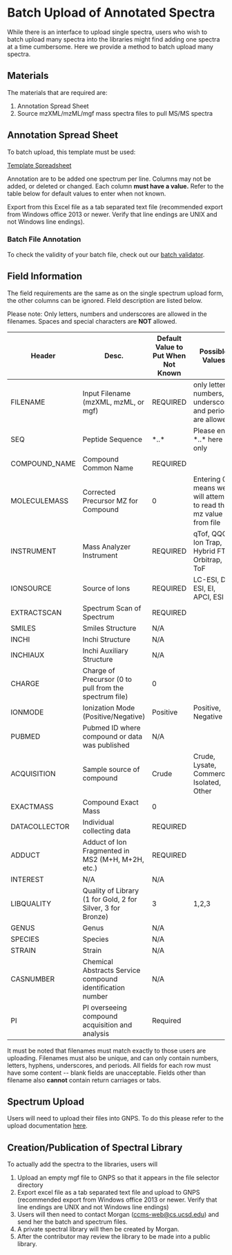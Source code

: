# Batch Upload of Annotated Spectra

While there is an interface to upload single spectra, users who wish to batch upload many spectra into the libraries might find adding one spectra at a time cumbersome. Here we provide a method to batch upload many spectra.

## Materials

The materials that are required are:

1. Annotation Spread Sheet
2. Source mzXML/mzML/mgf mass spectra files to pull MS/MS spectra 

## Annotation Spread Sheet

To batch upload, this template must be used:

[Template Spreadsheet](static/Template.xlsx)

Annotation are to be added one spectrum per line. Columns may not be added, or deleted or changed. Each column **must have a value.** Refer to the table below for default values to enter when not known.

Export from this Excel file as a tab separated text file (recommended export from Windows office 2013 or newer. Verify that line endings are UNIX and not Windows line endings).

### Batch File Annotation

To check the validity of your batch file, check out our [batch validator](http://dorresteinappshub.ucsd.edu:5020/).

## Field Information

The field requirements are the same as on the single spectrum upload form, the other columns can be ignored. FIeld description are listed below.

Please note: Only letters, numbers and underscores are allowed in the filenames. Spaces and special characters are **NOT** allowed.

| Header        | Desc.                                    |Default Value to Put When Not Known | Possible Values             | Required |
| ------------- | ---------------------------------------- | ---------------------------------- | --------------------------- | -------- |
| FILENAME      | Input Filename (mzXML, mzML, or mgf)                   | REQUIRED | only letters, numbers, underscores and periods are allowed | Yes |
| SEQ           | Peptide Sequence                         | \*..\*     |  Please enter \*..\* here only                                                          | No  |
| COMPOUND_NAME | Compound Common Name                     | REQUIRED |                                                            | Yes |
| MOLECULEMASS  | Corrected Precursor MZ for Compound      | 0        | Entering 0 means we will attempt to read the mz value from file                                                           | No  |
| INSTRUMENT    | Mass Analyzer Instrument                 | REQUIRED | qTof, QQQ, Ion Trap, Hybrid FT, Orbitrap, ToF                   | Yes |
| IONSOURCE     | Source of Ions                           | REQUIRED | LC-ESI, DI-ESI, EI, APCI, ESI                                             | Yes |
| EXTRACTSCAN   | Spectrum Scan of Spectrum                | REQUIRED |                                                            | Yes |
| SMILES        | Smiles Structure                         | N/A      |                                                            | No  |
| INCHI         | Inchi Structure                          | N/A      |                                                            | No  |
| INCHIAUX      | Inchi Auxiliary Structure                | N/A      |                                                            | No  |
| CHARGE        | Charge of Precursor (0 to pull from the spectrum file) | 0 |                                                     | No  |
| IONMODE       | Ionization Mode (Positive/Negative)      | Positive | Positive, Negative                                         | Yes |
| PUBMED        | Pubmed ID where compound or data was published | N/A   |                                                         | No  |
| ACQUISITION   | Sample source of compound                | Crude    | Crude, Lysate, Commercial, Isolated, Other                 | Yes |
| EXACTMASS     | Compound Exact Mass                      | 0        |                                                            | No  |
| DATACOLLECTOR | Individual collecting data               | REQUIRED |                                                            | Yes |
| ADDUCT        | Adduct of Ion Fragmented in MS2 (M+H, M+2H, etc.) | REQUIRED |                                                   | Yes |
| INTEREST      | N/A                                      | N/A      |                                                            | No  |
| LIBQUALITY    | Quality of Library (1 for Gold, 2 for Silver, 3 for Bronze) | 3     | 1,2,3                                      | Yes |
| GENUS         | Genus                                    | N/A      |                                                            | No  |
| SPECIES       | Species                                  | N/A      |                                                            | No  |
| STRAIN        | Strain                                   | N/A      |                                                            | No  |
| CASNUMBER     | Chemical Abstracts Service compound identification number | N/A  |                                               | No  |
| PI            | PI overseeing compound acquisition and analysis           | Required |                                           | Yes |

It must be noted that filenames must match exactly to those users are uploading. Filenames must also be unique, and can only contain numbers, letters, hyphens, underscores, and periods. All fields for each row must have some content -- blank fields are unacceptable. Fields other than filename also **cannot** contain return carriages or tabs.

## Spectrum Upload

Users will need to upload their files into GNPS. To do this please refer to the upload documentation [here](fileupload.md).

## Creation/Publication of Spectral Library

To actually add the spectra to the libraries, users will

1. Upload an empty mgf file to GNPS so that it appears in the file selector directory
2. Export excel file as a tab separated text file and upload to GNPS (recommended export from Windows office 2013 or newer. Verify that line endings are UNIX and not Windows line endings)
3. Users will then need to contact Morgan (ccms-web@cs.ucsd.edu) and send her the batch and spectrum files.
4. A private spectral library will then be created by Morgan. 
5. After the contributor may review the library to be made into a public library. 
